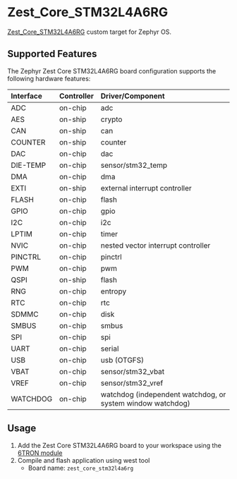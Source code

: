# Zest_Core_STM32L4A6RG

[Zest_Core_STM32L4A6RG](https://6tron.io/zest_core/zest_core_stm32l4a6rg_3_1_0) custom target for Zephyr OS.

## Supported Features

The Zephyr Zest Core STM32L4A6RG board configuration supports the following hardware features:

| Interface | Controller | Driver/Component                                           |
| :-------- | :--------- | :--------------------------------------------------------- |
| ADC       | on-chip    | adc                                                        |
| AES       | on-ship    | crypto                                                     |
| CAN       | on-ship    | can                                                        |
| COUNTER   | on-ship    | counter                                                    |
| DAC       | on-chip    | dac                                                        |
| DIE-TEMP  | on-chip    | sensor/stm32_temp                                          |
| DMA       | on-chip    | dma                                                        |
| EXTI      | on-ship    | external interrupt controller                              |
| FLASH     | on-chip    | flash                                                      |
| GPIO      | on-chip    | gpio                                                       |
| I2C       | on-chip    | i2c                                                        |
| LPTIM     | on-chip    | timer                                                      |
| NVIC      | on-chip    | nested vector interrupt controller                         |
| PINCTRL   | on-chip    | pinctrl                                                    |
| PWM       | on-chip    | pwm                                                        |
| QSPI      | on-ship    | flash                                                      |
| RNG       | on-chip    | entropy                                                    |
| RTC       | on-chip    | rtc                                                        |
| SDMMC     | on-chip    | disk                                                       |
| SMBUS     | on-chip    | smbus                                                      |
| SPI       | on-chip    | spi                                                        |
| UART      | on-chip    | serial                                                     |
| USB       | on-chip    | usb (OTGFS)                                                |
| VBAT      | on-chip    | sensor/stm32_vbat                                          |
| VREF      | on-chip    | sensor/stm32_vref                                          |
| WATCHDOG  | on-chip    | watchdog (independent watchdog, or system window watchdog) |


## Usage

1. Add the Zest Core STM32L4A6RG board to your workspace using the [6TRON module](https://github.com/catie-aq/zephyr_6tron-manifest.git)
2. Compile and flash application using west tool
   - Board name: `zest_core_stm32l4a6rg`
